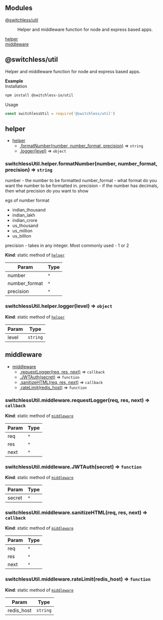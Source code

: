## Modules

<dl>
<dt><a href="#module_@switchless/util">@switchless/util</a></dt>
<dd><p>Helper and middleware function for node and express based apps.</p>
</dd>
<dt><a href="#module_helper">helper</a></dt>
<dd></dd>
<dt><a href="#module_middleware">middleware</a></dt>
<dd></dd>
</dl>

<a name="module_@switchless/util"></a>

## @switchless/util
Helper and middleware function for node and express based apps.

**Example**  
Installation
```sh
npm install @switchless-io/util
```

Usage
```js
const switchlessUtil = require('@switchless/util')
```
<a name="module_helper"></a>

## helper

* [helper](#module_helper)
    * [.formatNumber(number, number_format, precision)](#module_helper.formatNumber) ⇒ <code>string</code>
    * [.logger(level)](#module_helper.logger) ⇒ <code>object</code>

<a name="module_helper.formatNumber"></a>

### switchlessUtil.helper.formatNumber(number, number_format, precision) ⇒ <code>string</code>
number - the number to be formatted
number_format - what format do you want the number to be formatted in. 
precision - if the number has decimals, then what precision do you want to show

egs of number format 
- indian_thousand
- indian_lakh
- indian_crore
- us_thousand
- us_million
- us_billion

precision - takes in any integer. Most commonly used - 1 or 2

**Kind**: static method of [<code>helper</code>](#module_helper)  

| Param | Type |
| --- | --- |
| number | <code>\*</code> | 
| number_format | <code>\*</code> | 
| precision | <code>\*</code> | 

<a name="module_helper.logger"></a>

### switchlessUtil.helper.logger(level) ⇒ <code>object</code>
**Kind**: static method of [<code>helper</code>](#module_helper)  

| Param | Type |
| --- | --- |
| level | <code>string</code> | 

<a name="module_middleware"></a>

## middleware

* [middleware](#module_middleware)
    * [.requestLogger(req, res, next)](#module_middleware.requestLogger) ⇒ <code>callback</code>
    * [.JWTAuth(secret)](#module_middleware.JWTAuth) ⇒ <code>function</code>
    * [.sanitizeHTML(req, res, next)](#module_middleware.sanitizeHTML) ⇒ <code>callback</code>
    * [.rateLimit(redis_host)](#module_middleware.rateLimit) ⇒ <code>function</code>

<a name="module_middleware.requestLogger"></a>

### switchlessUtil.middleware.requestLogger(req, res, next) ⇒ <code>callback</code>
**Kind**: static method of [<code>middleware</code>](#module_middleware)  

| Param | Type |
| --- | --- |
| req | <code>\*</code> | 
| res | <code>\*</code> | 
| next | <code>\*</code> | 

<a name="module_middleware.JWTAuth"></a>

### switchlessUtil.middleware.JWTAuth(secret) ⇒ <code>function</code>
**Kind**: static method of [<code>middleware</code>](#module_middleware)  

| Param | Type |
| --- | --- |
| secret | <code>\*</code> | 

<a name="module_middleware.sanitizeHTML"></a>

### switchlessUtil.middleware.sanitizeHTML(req, res, next) ⇒ <code>callback</code>
**Kind**: static method of [<code>middleware</code>](#module_middleware)  

| Param | Type |
| --- | --- |
| req | <code>\*</code> | 
| res | <code>\*</code> | 
| next | <code>\*</code> | 

<a name="module_middleware.rateLimit"></a>

### switchlessUtil.middleware.rateLimit(redis_host) ⇒ <code>function</code>
**Kind**: static method of [<code>middleware</code>](#module_middleware)  

| Param | Type |
| --- | --- |
| redis_host | <code>string</code> | 

